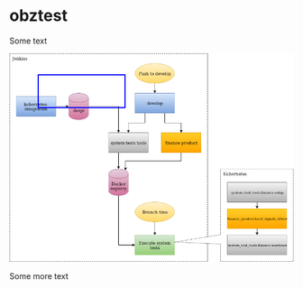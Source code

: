 # obztest

Some text
<p style="position: relative;">
  <img src="SystemTesting.png" />
  <a style="position: absolute; top: 10%; left: 10%; width: 30%; height: 15%; border: 2px solid blue;" href="http://www.google.co.uk"></a>
</p>
Some more text
